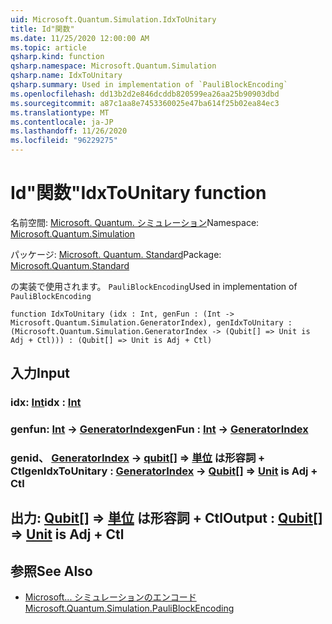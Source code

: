 ```yaml
---
uid: Microsoft.Quantum.Simulation.IdxToUnitary
title: Id"関数"
ms.date: 11/25/2020 12:00:00 AM
ms.topic: article
qsharp.kind: function
qsharp.namespace: Microsoft.Quantum.Simulation
qsharp.name: IdxToUnitary
qsharp.summary: Used in implementation of `PauliBlockEncoding`
ms.openlocfilehash: dd13b2d2e846dcddb820599ea26aa25b90903dbd
ms.sourcegitcommit: a87c1aa8e7453360025e47ba614f25b02ea84ec3
ms.translationtype: MT
ms.contentlocale: ja-JP
ms.lasthandoff: 11/26/2020
ms.locfileid: "96229275"
---
```

# <a name="idxtounitary-function"></a><span data-ttu-id="79324-102">Id"関数"</span><span class="sxs-lookup"><span data-stu-id="79324-102">IdxToUnitary function</span></span>

<span data-ttu-id="79324-103">名前空間: [Microsoft. Quantum. シミュレーション](xref:Microsoft.Quantum.Simulation)</span><span class="sxs-lookup"><span data-stu-id="79324-103">Namespace: [Microsoft.Quantum.Simulation](xref:Microsoft.Quantum.Simulation)</span></span>

<span data-ttu-id="79324-104">パッケージ: [Microsoft. Quantum. Standard](https://nuget.org/packages/Microsoft.Quantum.Standard)</span><span class="sxs-lookup"><span data-stu-id="79324-104">Package: [Microsoft.Quantum.Standard](https://nuget.org/packages/Microsoft.Quantum.Standard)</span></span>


<span data-ttu-id="79324-105">の実装で使用されます。 `PauliBlockEncoding`</span><span class="sxs-lookup"><span data-stu-id="79324-105">Used in implementation of `PauliBlockEncoding`</span></span>

```qsharp
function IdxToUnitary (idx : Int, genFun : (Int -> Microsoft.Quantum.Simulation.GeneratorIndex), genIdxToUnitary : (Microsoft.Quantum.Simulation.GeneratorIndex -> (Qubit[] => Unit is Adj + Ctl))) : (Qubit[] => Unit is Adj + Ctl)
```


## <a name="input"></a><span data-ttu-id="79324-106">入力</span><span class="sxs-lookup"><span data-stu-id="79324-106">Input</span></span>

### <a name="idx--int"></a><span data-ttu-id="79324-107">idx: [Int](xref:microsoft.quantum.lang-ref.int)</span><span class="sxs-lookup"><span data-stu-id="79324-107">idx : [Int](xref:microsoft.quantum.lang-ref.int)</span></span>




### <a name="genfun--int---generatorindex"></a><span data-ttu-id="79324-108">genfun: [Int](xref:microsoft.quantum.lang-ref.int) -> [GeneratorIndex](xref:Microsoft.Quantum.Simulation.GeneratorIndex)</span><span class="sxs-lookup"><span data-stu-id="79324-108">genFun : [Int](xref:microsoft.quantum.lang-ref.int) -> [GeneratorIndex](xref:Microsoft.Quantum.Simulation.GeneratorIndex)</span></span>




### <a name="genidxtounitary--generatorindex---qubit--unit--is-adj--ctl"></a><span data-ttu-id="79324-109">genid、 [GeneratorIndex](xref:Microsoft.Quantum.Simulation.GeneratorIndex) -> [qubit](xref:microsoft.quantum.lang-ref.qubit)[] => [単位](xref:microsoft.quantum.lang-ref.unit)  は形容詞 + Ctl</span><span class="sxs-lookup"><span data-stu-id="79324-109">genIdxToUnitary : [GeneratorIndex](xref:Microsoft.Quantum.Simulation.GeneratorIndex) -> [Qubit](xref:microsoft.quantum.lang-ref.qubit)[] => [Unit](xref:microsoft.quantum.lang-ref.unit)  is Adj + Ctl</span></span>





## <a name="output--qubit--unit--is-adj--ctl"></a><span data-ttu-id="79324-110">出力: [Qubit](xref:microsoft.quantum.lang-ref.qubit)[] => [単位](xref:microsoft.quantum.lang-ref.unit)  は形容詞 + Ctl</span><span class="sxs-lookup"><span data-stu-id="79324-110">Output : [Qubit](xref:microsoft.quantum.lang-ref.qubit)[] => [Unit](xref:microsoft.quantum.lang-ref.unit)  is Adj + Ctl</span></span>



## <a name="see-also"></a><span data-ttu-id="79324-111">参照</span><span class="sxs-lookup"><span data-stu-id="79324-111">See Also</span></span>

- [<span data-ttu-id="79324-112">Microsoft... シミュレーションのエンコード</span><span class="sxs-lookup"><span data-stu-id="79324-112">Microsoft.Quantum.Simulation.PauliBlockEncoding</span></span>](xref:Microsoft.Quantum.Simulation.PauliBlockEncoding)